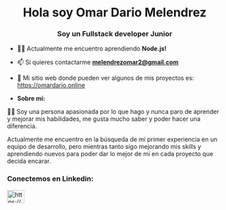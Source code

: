 <h1 align="center">Hola soy Omar Dario Melendrez</h1>
<h3 align="center">Soy un Fullstack developer Junior</h3>

- 🐱‍👤 Actualmente me encuentro aprendiendo **Node.js!**

- 📫 Si quieres contactarme **melendrezomar2@gmail.com**

-  👻 Mi sitio web donde pueden ver algunos de mis proyectos es: https://omardario.online


- **Sobre mí:**

👨‍💻 Soy una persona apasionada por lo que hago y nunca paro de aprender y mejorar mis habilidades, me gusta mucho saber y poder hacer una diferencia.

Actualmente me encuentro en la búsqueda de mi primer experiencia en un equipo de desarrollo, pero mientras tanto sigo mejorando mis skills y aprendiendo nuevos para poder dar lo mejor de mí en cada proyecto que decida encarar.

<h3 align="left">Conectemos en Linkedin:</h3>
<p align="left">
<a href="https://linkedin.com/in/https://www.linkedin.com/in/omar-dario-melendrez/" target="blank"><img align="center" src="https://cdn.jsdelivr.net/npm/simple-icons@3.0.1/icons/linkedin.svg" alt="https://www.linkedin.com/in/omar-dario-melendrez/" height="30" width="40" /></a>
</p>


